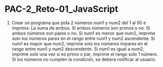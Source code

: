 # PAC-2_Reto-01_JavaScript
1. Crear un programa que pida 2 números num1 y num2 del 1 al 50 e imprima:
La suma de ambos.
Si ambos números son primos o no.
Si ambos números son pares o no.
Si num1 es menor que num2, imprime solo los números pares en el rango entre num1 y num2 ascendente.
Si num1 es mayor que num2, imprime solo los números impares en el rango entre num1 y num2 descendente.
Si num1 es igual a num2, imprime solo una vez si es primo o par, imprime el rango solo 1 número.
Si los números no cumplen la condición, se deberá notificar al usuario.